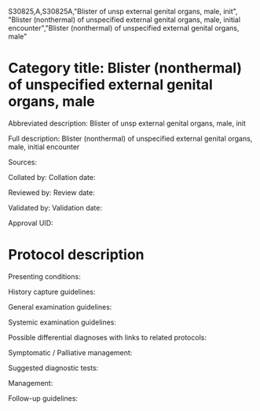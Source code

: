 S30825,A,S30825A,"Blister of unsp external genital organs, male, init", "Blister (nonthermal) of unspecified external genital organs, male, initial encounter","Blister (nonthermal) of unspecified external genital organs, male"
# Category title: Blister (nonthermal) of unspecified external genital organs, male

Abbreviated description: Blister of unsp external genital organs, male, init

Full description: Blister (nonthermal) of unspecified external genital organs, male, initial encounter

Sources:

Collated by:
Collation date:

Reviewed by:
Review date:

Validated by:
Validation date:

Approval UID:

# Protocol description

Presenting conditions:

History capture guidelines:

General examination guidelines:

Systemic examination guidelines:

Possible differential diagnoses with links to related protocols:

Symptomatic / Palliative management:

Suggested diagnostic tests:

Management:

Follow-up guidelines:
